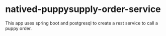 # natived-puppysupply-order-service

This app uses spring boot and postgresql to create a rest service to call a puppy order. 
